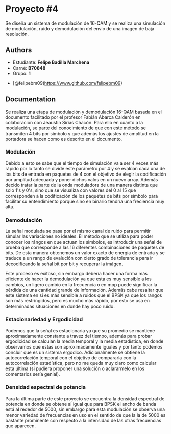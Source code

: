 
# Proyecto #4


Se diseña un sistema de modulación de 16-QAM y se realiza una simulación de modulación, ruido y demodulación del envio de una imagen de baja resolución.
## Authors
* Estudiante: **Felipe Badilla Marchena**
* Carné: **B70848**
* Grupo: **1**
- [@felipebm09(https://www.github.com/felipebm09)

## Documentation

Se realiza una etapa de modulación y demodulación 16-QAM
basada en el documento facilitado por el profesor Fabián Abarca Calderón
en colaboración con Jeaustin Sirias Chacón. Para ello en
cuanto a la modulación, se parte del conocimiento de que con este 
método se transmiten 4 bits por símbolo y que además los ajustes
de amplitud en la portadora se hacen como es descrito en el documento.

### Modulación
Debido a esto se sabe que el tiempo de simulación va a ser 4 veces más rápido
por lo tanto se divide este parámetro por 4 y se evalúan cada una de los bits
de entrada en paquetes de 4 con el objetivo de elegir la codificación por amplitud 
adecuada y poner dichos valos en un nuevo array. Además decido
tratar la parte de la onda moduladora de una manera distinta que solo 1's y 0's,
sino que se visualiza con valores del 0 al 15 que corresponden a la codificación de 
los paquetes de bits por símbolo para facilitar su entendimiento porque sino en binario tendría una freciencia muy alta.

### Demodulación
La señal modulada se pasa por el mismo canal de ruido para permitir simular las variaciones 
no ideales. El método que se utiliza para poder conocer los rángos en que actuan los simbolos,
es introducir una señal de prueba que corresponde a las 16 diferentes combinaciones de paquetes
de bits. De esta manera obtenemos un valor exacto de energía de entrada y se traduce a un rango de evalución con cierto
grado de tolerancia para ir decodificando la señal bit por bit y recuperar la imágen.

Este proceso es exitoso, sin embargo debería hacer una forma más eficiente de hacer la demodulación
ya que esta es muy sensible a los cambios, un ligero cambio en la frecuencia o en mpp puede significar
la pérdida de una cantidad grande de información. Además cabe resaltar que este sistema en si es más sensible
a ruidos que el BPSK ya que los rangos son más restringidos, pero es mucho más rápido, por esto se usa en
determinadas situaciones en donde hay poco ruido.

### Estacionariedad y Ergodicidad
Podemos que la señal es estacionaria ya que su promedio se mantiene aproximadamente constante a travez del 
tiempo, además para probar ergodicidad se calculan la media temporal y la media estadística, en donde observamos
que estas son aproximadamente iguales y por tanto podemos concluir que es un sistema ergodico. Adicionalmente se
obtiene la autocorrelación temporal con el objetivo de compararla con la autocorrelación estadística, pero no me queda
muy claro como calcular esta última (si pudiera proponer una solución o aclararmelo en los comentarios sería genial).

### Densidad espectral de potencia

Para la última parte de este proyecto se encuentra la densidad espectral de potencia en donde se obtene al 
igual que para BPSK el ancho de banda está al rededor de 5000, sin embargo para esta modulación se observa
una menor variedad de frecuencias en uso en el sentido de que la la de 5000 es bastante prominente con respecto
a la intensidad de las otras frecuencias que aparecen.
